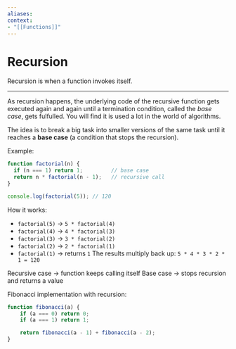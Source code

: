 ```yaml
---
aliases:
context:
- "[[Functions]]"
---
```


# Recursion

Recursion is when a function invokes itself.

---
As recursion happens, the underlying code of the recursive function gets executed again and again until a termination condition, called the *base case*, gets fulfulled.
You will find it is used a lot in the world of algorithms.


The idea is to break a big task into smaller versions of the same task until it reaches a **base case** (a condition that stops the recursion).

Example:
```js
function factorial(n) {
  if (n === 1) return 1;         // base case
  return n * factorial(n - 1);   // recursive call
}

console.log(factorial(5)); // 120
```
How it works:
- `factorial(5)` -> `5 * factorial(4)`
- `factorial(4)` -> `4 * factorial(3)`
- `factorial(3)` -> `3 * factorial(2)`
- `factorial(2)` -> `2 * factorial(1)`
- `factorial(1)` -> returns `1`
The results multiply back up: `5 * 4 * 3 * 2 * 1 = 120`

Recursive case -> function keeps calling itself
Base case -> stops recursion and returns a value


Fibonacci implementation with recursion:
```js
function fibonacci(a) {
    if (a === 0) return 0;
    if (a === 1) return 1;

    return fibonacci(a - 1) + fibonacci(a - 2);
}
```
